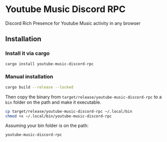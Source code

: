 # Youtube Music Discord RPC

Discord Rich Presence for Youtube Music activity in any browser

## Installation

### Install it via cargo

```bash
cargo install youtube-music-discord-rpc
```

### Manual installation

```bash
cargo build --release --locked
```

Then copy the binary from `target/release/youtube-music-discord-rpc` to a `bin`
folder on the path and make it executable.

```bash
cp target/release/youtube-music-discord-rpc ~/.local/bin
chmod +x ~/.local/bin/youtube-music-discord-rpc
```

Assuming your bin folder is on the path:

```bash
youtube-music-discord-rpc
```
